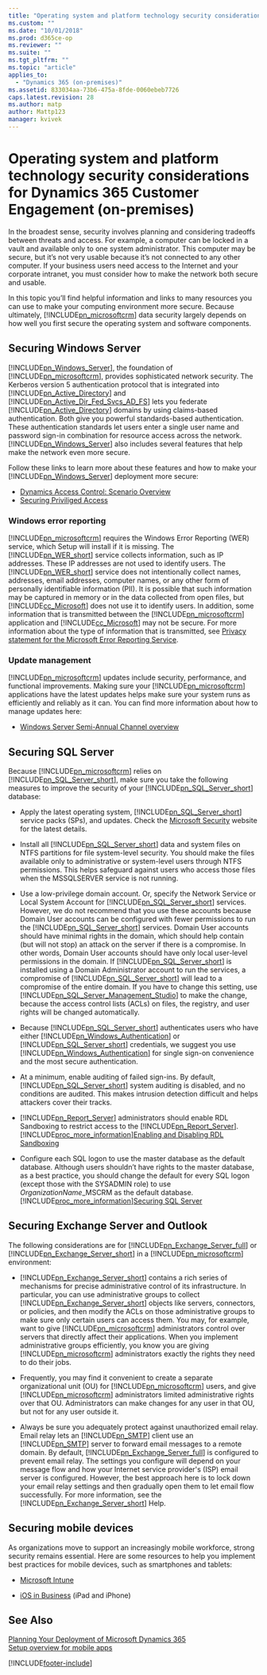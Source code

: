 ```yaml
---
title: "Operating system and platform technology security considerations for Dynamics 365 Customer Engagement (on-premises) | Microsoft Docs"
ms.custom: ""
ms.date: "10/01/2018"
ms.prod: d365ce-op
ms.reviewer: ""
ms.suite: ""
ms.tgt_pltfrm: ""
ms.topic: "article"
applies_to: 
  - "Dynamics 365 (on-premises)"
ms.assetid: 833034aa-73b6-475a-8fde-0060ebeb7726
caps.latest.revision: 28
ms.author: matp
author: Mattp123
manager: kvivek
---
```

# Operating system and platform technology security considerations for Dynamics 365 Customer Engagement (on-premises)



In the broadest sense, security involves planning and considering tradeoffs between threats and access. For example, a computer can be locked in a vault and available only to one system administrator. This computer may be secure, but it’s not very usable because it’s not connected to any other computer. If your business users need access to the Internet and your corporate intranet, you must consider how to make the network both secure and usable.  
  
 In this topic you’ll find helpful information and links to many resources you can use to make your computing environment more secure. Because ultimately, [!INCLUDE[pn_microsoftcrm](../includes/pn-microsoftcrm.md)] data security largely depends on how well you first secure the operating system and software components.  
  
  
<a name="BKMK_SecuringWindows"></a>   
## Securing Windows Server  
 [!INCLUDE[pn_Windows_Server](../includes/pn-windows-server.md)], the foundation of [!INCLUDE[pn_microsoftcrm](../includes/pn-microsoftcrm.md)], provides sophisticated network security. The Kerberos version 5 authentication protocol that is integrated into [!INCLUDE[pn_Active_Directory](../includes/pn-active-directory.md)] and [!INCLUDE[pn_Active_Dir_Fed_Svcs_AD_FS](../includes/pn-active-dir-fed-svcs-ad-fs.md)] lets you federate [!INCLUDE[pn_Active_Directory](../includes/pn-active-directory.md)] domains by using claims-based authentication. Both give you powerful standards-based authentication. These authentication standards let users enter a single user name and password sign-in combination for resource access across the network. [!INCLUDE[pn_Windows_Server](../includes/pn-windows-server.md)] also includes several features that help make the network even more secure.  
  
 Follow these links to learn more about these features and how to make your [!INCLUDE[pn_Windows_Server](../includes/pn-windows-server.md)] deployment more secure:  
 
  -   [Dynamics Access Control: Scenario Overview](/windows-server/identity/solution-guides/dynamic-access-control--scenario-overview)   
  -   [Securing Priviliged Access](/windows-server/identity/securing-privileged-access/securing-privileged-access) 
    
### Windows error reporting  
 [!INCLUDE[pn_microsoftcrm](../includes/pn-microsoftcrm.md)] requires the Windows Error Reporting (WER) service, which Setup will install if it is missing. The [!INCLUDE[pn_WER_short](../includes/pn-wer-short.md)] service collects information, such as IP addresses. These IP addresses are not used to identify users. The [!INCLUDE[pn_WER_short](../includes/pn-wer-short.md)] service does not intentionally collect names, addresses, email addresses, computer names, or any other form of personally identifiable information (PII). It is possible that such information may be captured in memory or in the data collected from open files, but [!INCLUDE[cc_Microsoft](../includes/cc-microsoft.md)] does not use it to identify users. In addition, some information that is transmitted between the [!INCLUDE[pn_microsoftcrm](../includes/pn-microsoftcrm.md)] application and [!INCLUDE[cc_Microsoft](../includes/cc-microsoft.md)] may not be secure. For more information about the type of information that is transmitted, see [Privacy statement for the Microsoft Error Reporting Service](https://go.microsoft.com/fwlink/p/?LinkID=200371).  
  
  
### Update management  
 [!INCLUDE[pn_microsoftcrm](../includes/pn-microsoftcrm.md)] updates include security, performance, and functional improvements. Making sure your [!INCLUDE[pn_microsoftcrm](../includes/pn-microsoftcrm.md)] applications have the latest updates helps make sure your system runs as efficiently and reliably as it can. You can find more information about how to manage updates here:  
  
-   [Windows Server Semi-Annual Channel overview](/windows-server/get-started/semi-annual-channel-overview)  
  
  
<a name="BKMK_SecuringSQL"></a>   
## Securing SQL Server  
 Because [!INCLUDE[pn_microsoftcrm](../includes/pn-microsoftcrm.md)] relies on [!INCLUDE[pn_SQL_Server_short](../includes/pn-sql-server-short.md)], make sure you take the following measures to improve the security of your [!INCLUDE[pn_SQL_Server_short](../includes/pn-sql-server-short.md)] database:  
  
-   Apply the latest operating system, [!INCLUDE[pn_SQL_Server_short](../includes/pn-sql-server-short.md)] service packs (SPs), and updates. Check the [Microsoft Security](https://go.microsoft.com/fwlink/p/?linkid=92540) website for the latest details.  
  
-   Install all [!INCLUDE[pn_SQL_Server_short](../includes/pn-sql-server-short.md)] data and system files on NTFS partitions for file system-level security. You should make the files available only to administrative or system-level users through NTFS permissions. This helps safeguard against users who access those files when the MSSQLSERVER service is not running.  
  
-   Use a low-privilege domain account. Or, specify the Network Service or Local System Account for [!INCLUDE[pn_SQL_Server_short](../includes/pn-sql-server-short.md)] services. However, we do not recommend that you use these accounts because Domain User accounts can be configured with fewer permissions to run the [!INCLUDE[pn_SQL_Server_short](../includes/pn-sql-server-short.md)] services. Domain User accounts should have minimal rights in the domain, which should help contain (but will not stop) an attack on the server if there is a compromise. In other words, Domain User accounts should have only local user-level permissions in the domain. If [!INCLUDE[pn_SQL_Server_short](../includes/pn-sql-server-short.md)] is installed using a Domain Administrator account to run the services, a compromise of [!INCLUDE[pn_SQL_Server_short](../includes/pn-sql-server-short.md)] will lead to a compromise of the entire domain. If you have to change this setting, use [!INCLUDE[pn_SQL_Server_Management_Studio](../includes/pn-sql-server-management-studio.md)] to make the change, because the access control lists (ACLs) on files, the registry, and user rights will be changed automatically.  
  
-   Because [!INCLUDE[pn_SQL_Server_short](../includes/pn-sql-server-short.md)] authenticates users who have either [!INCLUDE[pn_Windows_Authentication](../includes/pn-windows-authentication.md)] or [!INCLUDE[pn_SQL_Server_short](../includes/pn-sql-server-short.md)] credentials, we suggest you use [!INCLUDE[pn_Windows_Authentication](../includes/pn-windows-authentication.md)] for single sign-on convenience and the most secure authentication.  
  
-   At a minimum, enable auditing of failed sign-ins. By default, [!INCLUDE[pn_SQL_Server_short](../includes/pn-sql-server-short.md)] system auditing is disabled, and no conditions are audited. This makes intrusion detection difficult and helps attackers cover their tracks.  
  
-   [!INCLUDE[pn_Report_Server](../includes/pn-report-server.md)] administrators should enable RDL Sandboxing to restrict access to the [!INCLUDE[pn_Report_Server](../includes/pn-report-server.md)]. [!INCLUDE[proc_more_information](../includes/proc-more-information.md)][Enabling and Disabling RDL Sandboxing](/sql/reporting-services/report-server-sharepoint/enable-and-disable-rdl-sandboxing?view=sql-server-2017)  
  
-   Configure each SQL logon to use the master database as the default database. Although users shouldn’t have rights to the master database, as a best practice, you should change the default for every SQL logon (except those with the SYSADMIN role) to use *OrganizationName*_MSCRM as the default database. [!INCLUDE[proc_more_information](../includes/proc-more-information.md)][Securing SQL Server](/sql/relational-databases/security/securing-sql-server)  
  
<a name="BKMK_SecuringExchange"></a>   
## Securing Exchange Server and Outlook  
 The following considerations are for [!INCLUDE[pn_Exchange_Server_full](../includes/pn-exchange-server-full.md)] or [!INCLUDE[pn_Exchange_Server_short](../includes/pn-exchange-server-short.md)] in a [!INCLUDE[pn_microsoftcrm](../includes/pn-microsoftcrm.md)] environment:  
  
-   [!INCLUDE[pn_Exchange_Server_short](../includes/pn-exchange-server-short.md)] contains a rich series of mechanisms for precise administrative control of its infrastructure. In particular, you can use administrative groups to collect [!INCLUDE[pn_Exchange_Server_short](../includes/pn-exchange-server-short.md)] objects like servers, connectors, or policies, and then modify the ACLs on those administrative groups to make sure only certain users can access them. You may, for example, want to give [!INCLUDE[pn_microsoftcrm](../includes/pn-microsoftcrm.md)] administrators control over servers that directly affect their applications. When you implement administrative groups efficiently, you know you are giving [!INCLUDE[pn_microsoftcrm](../includes/pn-microsoftcrm.md)] administrators exactly the rights they need to do their jobs.  
  
-   Frequently, you may find it convenient to create a separate organizational unit (OU) for [!INCLUDE[pn_microsoftcrm](../includes/pn-microsoftcrm.md)] users, and give [!INCLUDE[pn_microsoftcrm](../includes/pn-microsoftcrm.md)] administrators limited administrative rights over that OU. Administrators can make changes for any user in that OU, but not for any user outside it.  
  
-   Always be sure you adequately protect against unauthorized email relay. Email relay lets an [!INCLUDE[pn_SMTP](../includes/pn-smtp.md)] client use an [!INCLUDE[pn_SMTP](../includes/pn-smtp.md)] server to forward email messages to a remote domain. By default, [!INCLUDE[pn_Exchange_Server_full](../includes/pn-exchange-server-full.md)] is configured to prevent email relay. The settings you configure will depend on your message flow and how your Internet service provider's (ISP) email server is configured. However, the best approach here is to lock down your email relay settings and then gradually open them to let email flow successfully. For more information, see the [!INCLUDE[pn_Exchange_Server_short](../includes/pn-exchange-server-short.md)] Help.  
  

<a name="BKMK_securingMobile"></a>   
## Securing mobile devices  
 As organizations move to support an increasingly mobile workforce, strong security remains essential. Here are some resources to help you implement best practices for mobile devices, such as smartphones and tablets:  

-   [Microsoft Intune](https://www.microsoft.com/cloud-platform/microsoft-intune)  
  
-   [iOS in Business](https://www.apple.com/ipad/business/it-center/security.html) (iPad and iPhone)  
  
## See Also  
 [Planning Your Deployment of Microsoft Dynamics 365](planning-your-deployment-of-microsoft-dynamics-365.md)   </br>
 [Setup overview for mobile apps](../../../mobile-app/set-up-dynamics-365-for-phones-and-dynamics-365-for-tablets.md)  </br>




[!INCLUDE[footer-include](../../../includes/footer-banner.md)]